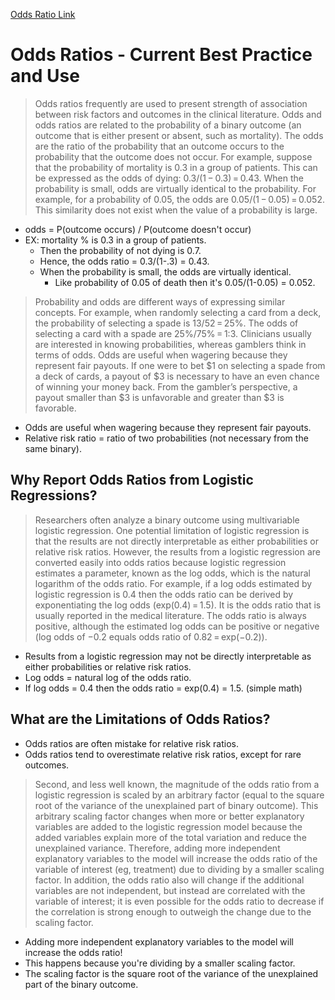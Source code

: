[Odds Ratio Link](https://jamanetwork.com/journals/jama/fullarticle/2686777?utm_source=twitter&utm_campaign=content-shareicons&utm_content=article_engagement&utm_medium=social&utm_term=080818#.W2sEndGl794.twitter)

# Odds Ratios - Current Best Practice and Use

> Odds ratios frequently are used to present strength of association between risk factors and outcomes in the clinical literature. Odds and odds ratios are related to the probability of a binary outcome (an outcome that is either present or absent, such as mortality). The odds are the ratio of the probability that an outcome occurs to the probability that the outcome does not occur. For example, suppose that the probability of mortality is 0.3 in a group of patients. This can be expressed as the odds of dying: 0.3/(1 − 0.3) = 0.43. When the probability is small, odds are virtually identical to the probability. For example, for a probability of 0.05, the odds are 0.05/(1 − 0.05) = 0.052. This similarity does not exist when the value of a probability is large.

- odds = P(outcome occurs) / P(outcome doesn't occur) 
- EX: mortality % is 0.3 in a group of patients. 
  - Then the probability of not dying is 0.7.
  - Hence, the odds ratio = 0.3/(1-.3) = 0.43. 
  - When the probability is small, the odds are virtually identical. 
    - Like probability of 0.05 of death then it's 0.05/(1-0.05) = 0.052.

> Probability and odds are different ways of expressing similar concepts. For example, when randomly selecting a card from a deck, the probability of selecting a spade is 13/52 = 25%. The odds of selecting a card with a spade are 25%/75% = 1:3. Clinicians usually are interested in knowing probabilities, whereas gamblers think in terms of odds. Odds are useful when wagering because they represent fair payouts. If one were to bet $1 on selecting a spade from a deck of cards, a payout of $3 is necessary to have an even chance of winning your money back. From the gambler’s perspective, a payout smaller than $3 is unfavorable and greater than $3 is favorable.

- Odds are useful when wagering because they represent fair payouts. 
- Relative risk ratio = ratio of two probabilities (not necessary from the same binary).

## Why Report Odds Ratios from Logistic Regressions? 

> Researchers often analyze a binary outcome using multivariable logistic regression. One potential limitation of logistic regression is that the results are not directly interpretable as either probabilities or relative risk ratios. However, the results from a logistic regression are converted easily into odds ratios because logistic regression estimates a parameter, known as the log odds, which is the natural logarithm of the odds ratio. For example, if a log odds estimated by logistic regression is 0.4 then the odds ratio can be derived by exponentiating the log odds (exp(0.4) = 1.5). It is the odds ratio that is usually reported in the medical literature. The odds ratio is always positive, although the estimated log odds can be positive or negative (log odds of −0.2 equals odds ratio of 0.82 = exp(−0.2)).

- Results from a logistic regression may not be directly interpretable as either probabilities or relative risk ratios. 
- Log odds = natural log of the odds ratio. 
- If log odds = 0.4 then the odds ratio = exp(0.4) = 1.5. (simple math) 


## What are the Limitations of Odds Ratios? 
- Odds ratios are often mistake for relative risk ratios. 
- Odds ratios tend to overestimate relative risk ratios, except for rare outcomes.

> Second, and less well known, the magnitude of the odds ratio from a logistic regression is scaled by an arbitrary factor (equal to the square root of the variance of the unexplained part of binary outcome). This arbitrary scaling factor changes when more or better explanatory variables are added to the logistic regression model because the added variables explain more of the total variation and reduce the unexplained variance. Therefore, adding more independent explanatory variables to the model will increase the odds ratio of the variable of interest (eg, treatment) due to dividing by a smaller scaling factor. In addition, the odds ratio also will change if the additional variables are not independent, but instead are correlated with the variable of interest; it is even possible for the odds ratio to decrease if the correlation is strong enough to outweigh the change due to the scaling factor.

- Adding more independent explanatory variables to the model will increase the odds ratio! 
- This happens because you're dividing by a smaller scaling factor.
- The scaling factor is the square root of the variance of the unexplained part of the binary outcome.


